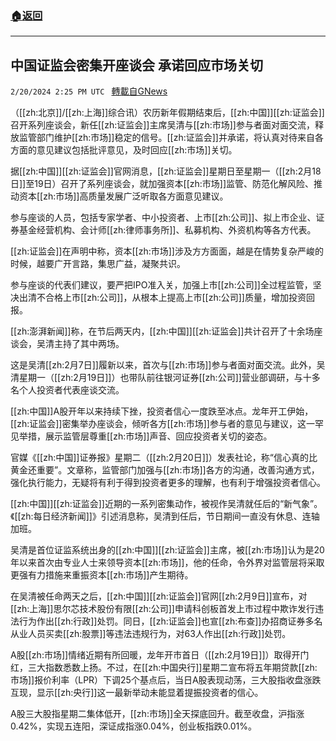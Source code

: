 ###  [:house:返回](README.md)
---


## 中国证监会密集开座谈会 承诺回应市场关切
`2/20/2024 2:25 PM UTC ` [轉載自GNews](https://gnews.org/articles/2326121)

（[[zh:北京]]/[[zh:上海]]综合讯）农历新年假期结束后，[[zh:中国]][[zh:证监会]]召开系列座谈会，新任[[zh:证监会]]主席吴清与[[zh:市场]]参与者面对面交流，释放监管部门维护[[zh:市场]]稳定的信号。[[zh:证监会]]并承诺，将认真对待来自各方面的意见建议包括批评意见，及时回应[[zh:市场]]关切。

据[[zh:中国]][[zh:证监会]]官网消息，[[zh:证监会]]星期日至星期一（[[zh:2月18日]]至19日）召开了系列座谈会，就加强资本[[zh:市场]]监管、防范化解风险、推动资本[[zh:市场]]高质量发展广泛听取各方面意见建议。

参与座谈的人员，包括专家学者、中小投资者、上市[[zh:公司]]、拟上市企业、证券基金经营机构、会计师[[zh:律师事务所]]、私募机构、外资机构等各方代表。

[[zh:证监会]]在声明中称，资本[[zh:市场]]涉及方方面面，越是在情势复杂严峻的时候，越要广开言路，集思广益，凝聚共识。

参与座谈的代表们建议，要严把IPO准入关，加强上市[[zh:公司]]全过程监管，坚决出清不合格上市[[zh:公司]]，从根本上提高上市[[zh:公司]]质量，增加投资回报。

[[zh:澎湃新闻]]称，在节后两天内，[[zh:中国]][[zh:证监会]]共计召开了十余场座谈会，吴清主持了其中两场。

这是吴清[[zh:2月7日]]履新以来，首次与[[zh:市场]]参与者面对面交流。此外，吴清星期一（[[zh:2月19日]]）也带队前往银河证券[[zh:公司]]营业部调研，与十多名个人投资者代表座谈交流。

[[zh:中国]]A股开年以来持续下挫，投资者信心一度跌至冰点。龙年开工伊始，[[zh:证监会]]密集举办座谈会，倾听各方[[zh:市场]]参与者的意见与建议，这一罕见举措，展示监管层尊重[[zh:市场]]声音、回应投资者关切的姿态。

官媒《[[zh:中国]]证券报》星期二（[[zh:2月20日]]）发表社论，称“信心真的比黄金还重要”。文章称，监管部门加强与[[zh:市场]]各方的沟通，改善沟通方式，强化执行能力，无疑将有利于得到投资者更多的理解，也有利于增强投资者信心。

[[zh:中国]][[zh:证监会]]近期的一系列密集动作，被视作吴清就任后的“新气象”。《[[zh:每日经济新闻]]》引述消息称，吴清到任后，节日期间一直没有休息、连轴加班。

吴清是首位证监系统出身的[[zh:中国]][[zh:证监会]]主席，被[[zh:市场]]认为是20年以来首次由专业人士来领导资本[[zh:市场]]，他的任命，令外界对监管层将采取更强有力措施来重振资本[[zh:市场]]产生期待。

在吴清被任命两天之后，[[zh:中国]][[zh:证监会]]官网[[zh:2月9日]]宣布，对[[zh:上海]]思尔芯技术股份有限[[zh:公司]]申请科创板首发上市过程中欺诈发行违法行为作出[[zh:行政]]处罚。同日，[[zh:证监会]]也宣[[zh:布查]]办招商证券多名从业人员买卖[[zh:股票]]等违法违规行为，对63人作出[[zh:行政]]处罚。

A股[[zh:市场]]情绪近期有所回暖，龙年开市首日（[[zh:2月19日]]）取得开门红，三大指数悉数上扬。不过，在[[zh:中国央行]]星期二宣布将五年期贷款[[zh:市场]]报价利率（LPR）下调25个基点后，当日A股表现动荡，三大股指收盘涨跌互现，显示[[zh:央行]]这一最新举动未能显着提振投资者的信心。

A股三大股指星期二集体低开，[[zh:市场]]全天探底回升。截至收盘，沪指涨0.42%，实现五连阳，深证成指涨0.04%，创业板指跌0.01%。
